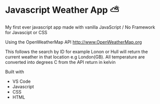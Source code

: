 # Javascript Weather App ⛅️

My first ever javascript app made with vanilla JavaScript / No Framework for Javascipt or CSS

Using the OpenWeatherMap API http://www.OpenWeatherMap.org

This follows the search by ID for example Lonon or Hull will return the current weather in that location e.g London(GB). All temperature are converted into degrees C from the API return in kelvin

Built with

* VS Code
* Javascript
* CSS
* HTML
